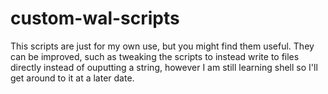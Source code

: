 # custom-wal-scripts

This scripts are just for my own use, but you might find them useful. They can be improved, such as tweaking the scripts to instead write to files directly instead of ouputting a string, however I am still learning shell so I'll get around to it at a later date.
